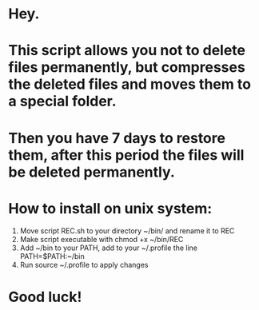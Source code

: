 # Hey. 
# This script allows you not to delete files permanently, but compresses the deleted files and moves them to a special folder. 
# Then you have 7 days to restore them, after this period the files will be deleted permanently.
# How to install on unix system:
1. Move script REC.sh to your directory ~/bin/ and rename it to REC
2. Make script executable with chmod +x ~/bin/REC
3. Add ~/bin to your PATH, add to your ~/.profile the line PATH=$PATH:~/bin
4. Run source ~/.profile to apply changes

# Good luck!


